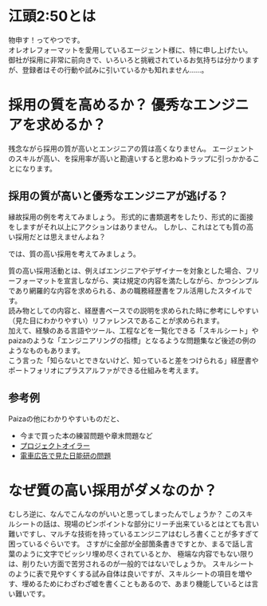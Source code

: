 # 江頭2:50とは
物申す！ってやつです。  
オレオレフォーマットを愛用しているエージェント様に、特に申し上げたい。  
御社が採用に非常に前向きで、いろいろと挑戦されているお気持ちは分かりますが、登録者はその行動や試みに引いているかも知れません……。

# 採用の質を高めるか？ 優秀なエンジニアを求めるか？
残念ながら採用の質が高いとエンジニアの質は高くなりません。
エージェントのスキルが高い、を採用率が高いと勘違いすると思わぬトラップに引っかかることになります。

## 採用の質が高いと優秀なエンジニアが逃げる？
縁故採用の例を考えてみましょう。
形式的に書類選考をしたり、形式的に面接をしますがそれ以上にアクションはありません。
しかし、これはとても質の高い採用だとは思えませんよね？

では、質の高い採用を考えてみましょう。

質の高い採用活動とは、例えばエンジニアやデザイナーを対象とした場合、フリーフォーマットを宣言しながら、実は規定の内容を満たしながら、かつシンプルであり網羅的な内容を求められる、あの職務経歴書をフル活用したスタイルです。  
読み物としての内容と、経歴書ベースでの説明を求められた時に参考にしやすい（見た目にわかりやすい）リファレンスであることが求められます。  
加えて、経験のある言語やツール、工程などを一覧化できる「スキルシート」やpaizaのような「エンジニアリングの指標」となるような問題集など後述の例のようなものもあります。  
こう言った「知らないとできないけど、知っていると差をつけられる」経歴書やポートフォリオにプラスアルファができる仕組みを考えます。

## 参考例
Paizaの他にわかりやすいものだと、  

- 今まで買った本の練習問題や章末問題など
- [プロジェクトオイラー](http://odz.sakura.ne.jp/projecteuler/)
- [電車広告で見た日能研の問題](https://github.com/shimajima-eiji/EntranceExam)

# なぜ質の高い採用がダメなのか？
むしろ逆に、なんでこんなのがいいと思ってしまったんでしょうか？
このスキルシートの話は、現場のピンポイントな部分にリーチ出来ているとはとても言い難いですし、マルチな技術を持っているエンジニアはむしろ書くことが多すぎて困っているぐらいです。
さすがに全部が全部箇条書きですとか、まるで話し言葉のように文字でビッシリ埋め尽くされているとか、
極端な内容でもない限りは、削りたい方面で苦労されるのが一般的ではないでしょうか。
スキルシートのように表で見やすくする試み自体は良いですが、スキルシートの項目を増やす、埋めるためにわざわざ嘘を書くこともあるので、あまり機能しているとは言い難いです。
